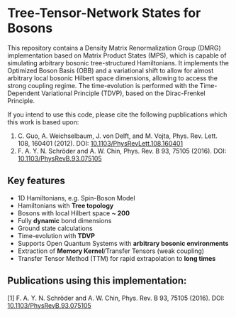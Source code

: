 # Tree-Tensor-Network States for Bosons
This repository contains a Density Matrix Renormalization Group (DMRG) implementation based on Matrix Product States (MPS), which is capable of simulating arbitrary bosonic tree-structured Hamiltonians. It implements the Optimized Boson Basis (OBB) and a variational shift to allow for almost arbitrary local bosonic Hilbert space dimensions, allowing to access the strong coupling regime.
The time-evolution is performed with the Time-Dependent Variational Principle (TDVP), based on the Dirac-Frenkel Principle.

If you intend to use this code, please cite the following pupblications which this work is based upon:

1. C. Guo, A. Weichselbaum, J. von Delft, and M. Vojta, Phys. Rev. Lett. 108, 160401 (2012). DOI: [10.1103/PhysRevLett.108.160401][Guo2012]  
2. F. A. Y. N. Schröder and A. W. Chin, Phys. Rev. B 93, 75105 (2016). DOI: [10.1103/PhysRevB.93.075105][Schroeder2016]  


## Key features
- 1D Hamiltonians, e.g. Spin-Boson Model
- Hamiltonians with **Tree topology**
- Bosons with local Hilbert space **~ 200**
- Fully **dynamic** bond dimensions
- Ground state calculations
- Time-evolution with **TDVP**
- Supports Open Quantum Systems with **arbitrary bosonic environments**
- Extraction of **Memory Kernel**/Transfer Tensors (weak coupling)
- Transfer Tensor Method (TTM) for rapid extrapolation to **long times**


## Publications using this implementation:
[1] F. A. Y. N. Schröder and A. W. Chin, Phys. Rev. B 93, 75105 (2016). DOI: [10.1103/PhysRevB.93.075105][Schroeder2016]  


[Guo2012]: https://doi.org/10.1103/PhysRevLett.108.160401
[Schroeder2016]: https://doi.org/10.1103/PhysRevB.93.075105
